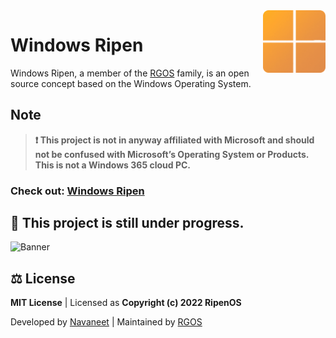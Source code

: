 <img align="right" width="100" height="100" src="Assets/windows11-logo.png">

# Windows Ripen
Windows Ripen, a member of the [RGOS](https://ripenos.github.io/) family, is an open source concept based on the Windows Operating System.

## Note
 > **❗ This project is not in anyway affiliated with Microsoft and should not be confused with Microsoft’s Operating System or Products. This is not a Windows 365 cloud PC.**
 
### **Check out:** [Windows Ripen](https://ripenos.github.io/WinRipen/)

## 🚧 This project is still under progress.

![Banner](https://user-images.githubusercontent.com/120778877/209422113-d293149b-01b4-4e0c-b6bc-65de4622e5de.png)

## ⚖️ License
**MIT License** | Licensed as **Copyright (c) 2022 RipenOS**

Developed by [Navaneet](https://github.com/navaneet239) | Maintained by [RGOS](https://github.com/ripenos)

